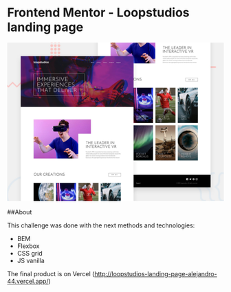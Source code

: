 # Frontend Mentor - Loopstudios landing page

![Design preview for the Loopstudios landing page coding challenge](./design/desktop-preview.jpg)

##About

This challenge was done with the next methods and technologies:
- BEM
- Flexbox
- CSS grid
- JS vanilla

The final product is on Vercel (http://loopstudios-landing-page-alejandro-44.vercel.app/)